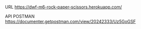URL
https://dwf-m6-rock-paper-scissors.herokuapp.com/

API POSTMAN
https://documenter.getpostman.com/view/20242333/Uz5GoGSF

